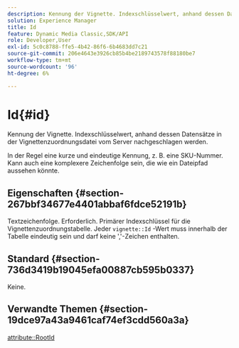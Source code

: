 ```yaml
---
description: Kennung der Vignette. Indexschlüsselwert, anhand dessen Datensätze in der Vignettenzuordnungsdatei vom Server nachgeschlagen werden.
solution: Experience Manager
title: Id
feature: Dynamic Media Classic,SDK/API
role: Developer,User
exl-id: 5c0c8788-ffe5-4b42-86f6-6b4683dd7c21
source-git-commit: 206e4643e3926cb85b4be2189743578f88180be7
workflow-type: tm+mt
source-wordcount: '96'
ht-degree: 6%

---
```


# Id{#id}

Kennung der Vignette. Indexschlüsselwert, anhand dessen Datensätze in der Vignettenzuordnungsdatei vom Server nachgeschlagen werden.

In der Regel eine kurze und eindeutige Kennung, z. B. eine SKU-Nummer. Kann auch eine komplexere Zeichenfolge sein, die wie ein Dateipfad aussehen könnte.

## Eigenschaften {#section-267bbf34677e4401abbaf6fdce52191b}

Textzeichenfolge. Erforderlich. Primärer Indexschlüssel für die Vignettenzuordnungstabelle. Jeder `vignette::Id` -Wert muss innerhalb der Tabelle eindeutig sein und darf keine &#39;,&#39;-Zeichen enthalten.

## Standard {#section-736d3419b19045efa00887cb595b0337}

Keine.

## Verwandte Themen {#section-19dce97a43a9461caf74ef3cdd560a3a}

[attribute::RootId](../../../../../ir-api/material-cat/image-rendering-api-ref/c-ir-material-catalog/c-ir-attributes-reference/r-ir-rootid.md#reference-54b42b7125824be593378c1accb70d5a)
